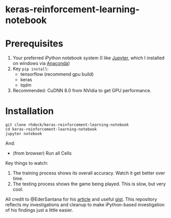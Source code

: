 # keras-reinforcement-learning-notebook
# Prerequisites
1. Your preferred iPython notebook system (I like [Jupyter](https://www.google.com/url?sa=t&rct=j&q=&esrc=s&source=web&cd=1&cad=rja&uact=8&ved=0ahUKEwju05ie6YvYAhWCyyYKHWBXAIgQFggpMAA&url=http%3A%2F%2Fjupyter.org%2F&usg=AOvVaw2BGkfjMHm2Y7GNO_mDEeDH), which I installed on windows via [Anaconda](https://www.anaconda.com/download/))
2. Key `pip install`:
   * tensorflow (recommend gpu build)
   * keras
   * tqdm
3. Recommended: CuDNN 8.0 from NVidia to get GPU performance.  
# Installation
```
git clone rhdeck/keras-reinforcement-learning-notebook
cd keras-reinforcement-learning-notebook
jupyter notebook
```
And:
* (from browser) Run all Cells

Key things to watch:
1. The training process shows its overall accuracy. Watch it get better over time. 
2. The testing process shows the game being played. This is slow, but very cool.

All credit to @EderSantana for his [article](http://edersantana.github.io/articles/keras_rl/) and useful [gist](https://gist.github.com/EderSantana/c7222daa328f0e885093). This repository reflects my investigations and cleanup to make iPython-based investigation of his findings just a little easier. 


